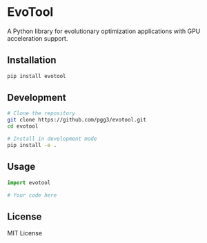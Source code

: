 # EvoTool

A Python library for evolutionary optimization applications with GPU acceleration support.

## Installation

```bash
pip install evotool
```

## Development

```bash
# Clone the repository
git clone https://github.com/pgg3/evotool.git
cd evotool

# Install in development mode
pip install -e .
```

## Usage

```python
import evotool

# Your code here
```

## License

MIT License